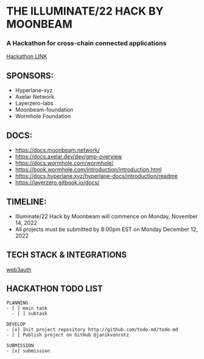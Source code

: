 # THE ILLUMINATE/22 HACK BY MOONBEAM
### A Hackathon for cross-chain connected applications
[Hackathon LINK](https://gitcoin.co/hackathon/illuminate/onboard)

## SPONSORS:
* Hyperlane-xyz
* Axelar Network
* Layerzero-labs
* Moonbeam-foundation
* Wormhole Foundation

## DOCS:
* https://docs.moonbeam.network/
* https://docs.axelar.dev/dev/gmp-overview
* https://docs.wormhole.com/wormhole/
* https://book.wormhole.com/introduction/introduction.html
* https://docs.hyperlane.xyz/hyperlane-docs/introduction/readme
* https://layerzero.gitbook.io/docs/

## TIMELINE:
* Illuminate/22 Hack by Moonbeam  will commence on Monday, November 14, 2022
* All projects must be submitted by 8:00pm EST on Monday December 12, 2022

## TECH STACK & INTEGRATIONS
[web3auth](https://web3auth.io/)

## HACKATHON TODO LIST
```
PLANNING
- [ ] main task
  - [ ] subtask

DEVELOP
- [x] Init project repository http://github.com/todo-md/todo-md
- [ ] Publish project on GitHub @janikvonrotz

SUBMISSION
- [x] submission
```